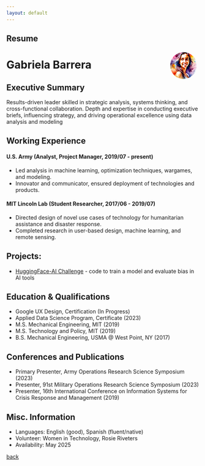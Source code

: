 ```yaml
---
layout: default
---
```


##  Resume

<img style="float:right;border-radius:50%;width:70px;padding:6px" src="avatar_result1.png" />

# Gabriela Barrera  

## Executive Summary

Results-driven leader skilled in strategic analysis, systems thinking, and cross-functional collaboration. Depth and expertise in 
conducting executive briefs, influencing strategy, and driving operational excellence using data analysis and modeling

## Working Experience

#### U.S. Army (Analyst, Project Manager, 2019/07 - present) 

* Led analysis in machine learning, optimization techniques, wargames, and modeling.
* Innovator and communicator, ensured deployment of technologies and products.

#### MIT Lincoln Lab (Student Researcher, 2017/06 - 2019/07) 

* Directed design of novel use cases of technology for humanitarian assistance and disaster response.
* Completed research in user-based design, machine learning, and remote sensing. 

## Projects: 

* [HuggingFace-AI Challenge](https://huggingface.co/gcbar/humane_ai/tree/main) - code to train a model and evaluate bias in AI tools

## Education & Qualifications

* Google UX Design, Certification (In Progress)
* Applied Data Science Program, Certificate (2023)
* M.S. Mechanical Engineering, MIT (2019)
* M.S. Technology and Policy, MIT (2019)
* B.S. Mechanical Engineering, USMA @ West Point, NY (2017)

## Conferences and Publications
* Primary Presenter, Army Operations Research Science Symposium (2023)
* Presenter, 91st Military Operations Research Science Symposium (2023)
* Presenter, 16th International Conference on Information Systems for Crisis Response and Management (2019)

## Misc. Information

* Languages: English (good), Spanish (fluent/native)
* Volunteer: Women in Technology, Rosie Riveters
* Availability: May 2025

[back](./)
